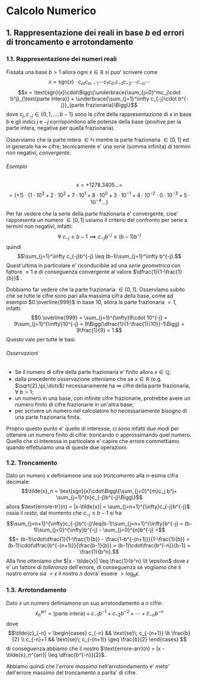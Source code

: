 # Calcolo Numerico

## 1. Rappresentazione dei reali in base $b$ ed errori di troncamento e arrotondamento

### 1.1. Rappresentazione dei numeri reali

Fissata una base $b>1$ allora ogni $x \in \mathbb{R}$ si puo' scrivere come
$$x = \text{sgn}(x) \cdot c_m c_{m-1} \cdots c_1 c_0.c_{-1}c_{-2}\cdots c_{-n}\cdots$$
$$x = \text{sgn}(x)\cdot\Bigg\{\underbrace{\sum_{j=0}^mc_j\cdot b^j}_{\text{parte intera}} + \underbrace{\sum_{j=1}^\infty c_{-j}\cdot b^{-j}}_{parte frazionaria}\Bigg\}$$
dove $c_j, c_{-j} \in \{0,1,\dots,b-1\}$ sono le cifre della rappresentazione di $x$ in base $b$ e gli indici $j$ e $-j$ corrispondono alle potenze della base (positive per la parte intera, negative per quella frazionaria).

Osserviamo che la parte intera $\in \mathbb{N}$ mentre la parte frazionaria $\in [0,1]$ ed in generale ha $\infty$ cifre; tecnicamente e' una *serie* (somma infinita) di termini non negativi, *convergente*.

###### Esempio
$$x = +1278.3405\dots = $$
$$= (+1)\cdot\{1\cdot10^3+2\cdot10^2+7\cdot10^1+8\cdot10^0 + 3\cdot10^{-1}+4\cdot10^{-2}\cdot0\cdot10^{-3}+5\cdot10^{-4}\dots\}$$

Per far vedere che la serie della parte frazionaria e' convergente, cioe' rappresenta un numero $\in [0,1]$ usiamo il criterio del confronto per serie a termini non negativi, infatti:
$$\forall\; c_{-j} \leq b-1 \implies c_{-j}b^{-j} \leq (b-1)b^{-j}$$
quindi $$\sum_{j=1}^\infty c_{-j}b^{-j} \leq (b-1)\sum_{j=1}^\infty b^{-j}.$$
Quest'ultima in particolare e' riconducibile ad una *serie geometrica* con fattore $\leq 1$ e di conseguenza convergente al valore $\dfrac{1}{1-\frac{1}{b}}$ .

Dobbiamo far vedere che la parte frazionaria $\in [0,1]$. Osserviamo subito che se tutte le cifre sono pari alla massima cifra della base, come ad esempio $0.\overline{999}$ in base $10$, allora la parte frazionaria $=1$, infatti:
$$0.\overline{999} = \sum_{j=1}^{\infty}9\cdot 10^{-j} = 9\sum_{j=1}^{\infty}10^{-j} = 9\Bigg(\dfrac{1}{1-\frac{1}{10}}-1\Bigg) = 9\frac{1}{9} = 1.$$
Questo vale per tutte le basi.

###### Osservazioni
- Se il numero di cifre della parte frazionaria e' finito allora $x \in \mathbb{Q}$;
- dalla precedente osservazione otteniamo che se $x \in \mathbb{R}$ (e.g. $\sqrt{2},\pi,\dots$) necessariamente ha $\infty$ cifre della parte frazionaria, $\forall\; b \gt 1$;
- un numero in una base, con infinite cifre frazionarie, protrebbe avere un numero finito di cifre frazionarie in un'altra base;
- per scrivere un numero nel calcolatore ho necessariamente bisogno di una parte frazionaria finita.

Proprio questo punto e' quello di interesse, ci sono infatti due modi per ottenere un numero finito di cifre: troncando o approssimando quel numero.
Quello che ci interessa in particolare e' capire che errore commettiamo quando effettuiamo una di queste due operazioni.

### 1.2. Troncamento

Dato un numero $x$ definiamone una suo *troncamento* alla $n$-esima cifra decimale:
$$\tilde{x}_n = \text{sgn}(x)\cdot\Bigg\{\sum_{j=0}^{m}c_j b^j+ \sum_{j=1}^{n}c_{-j}b^{-j}\Bigg\}$$
allora $\text{errore-tr}(n) = |x-\tilde{x}| = \sum_{j=n+1}^{\infty}c_{-j}b^{-j}$ ossia il *resto*, dal momento che $c_{-j}\leq b-1$ si ha:
$$\sum_{j=n+1}^{\infty}c_{-j}b^{-j}\leq(b-1)\sum_{j=n+1}^{\infty}b^{-j} = (b-1)\sum_{j=0}^{\infty}b^{-j} - \sum_{j=0}^{n}b^{-j} =$$
$$= (b-1)\cdot\dfrac{1}{1-\frac{1}{b}} - \frac{1-b^{-(n+1)}}{1-\frac{1}{b}} = (b-1)\cdot\dfrac{b^{-(n+1)}}{\frac{b-1}{b}} = (b-1)\cdot\frac{b^{-n}}{b-1} = \frac{1}{b^n}.$$
Alla fine otteniamo che $|x - \tilde{x}| \leq \frac{1}{b^n} \lt \epsilon$ dove $\epsilon$ e' un fattore di *tolleranza* dell'errore, di conseguenza se vogliamo che il nostro errore sia $\lt \epsilon$ il nostro $n$ dovra' essere $\gt \log_b\epsilon$.

### 1.3. Arrotondamento

Dato $x$ un numero definiamone un suo arrotondamento a $n$ cifre:
$$\tilde{x}^{\text{arr}}_n = (\text{parte intera}) + c_{-1}b^{-1} + c_{-2}b^{-2}+\cdots+\tilde{c}_{-n}b^{-n}$$
dove
$$\tilde{c}_{-n} = \begin{cases}
c_{-n} && \text{se}\; c_{-(n+1)} \lt \frac{b}{2} \\
c_{-n}+1 && \text{se}\; c_{-(n+1)} \geq \frac{b}{2}
\end{cases}
$$
di conseguenza abbiamo che il nostro $\text{errore-arr}(n) = |x - \tilde{x}_n^{arr}| \leq \dfrac{b^{-n}}{2}$.

Abbiamo quindi che l'*errore massimo* nell'arrotondamento e' *meta'* dell'errore massimo del troncamento a parita' di cifre.
